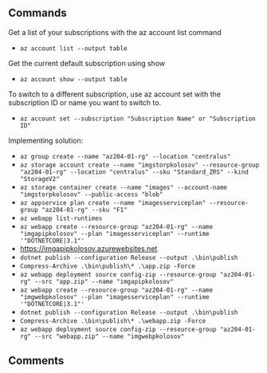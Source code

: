 ## Commands

Get a list of your subscriptions with the az account list command
- `az account list --output table`

Get the current default subscription using show
- `az account show --output table`

To switch to a different subscription, use az account set with the subscription ID or name you want to switch to.
- `az account set --subscription "Subscription Name" or "Subscription ID"`

Implementing solution:

- `az group create --name "az204-01-rg" --location "centralus"`
- `az storage account create --name "imgstorpkolosov" --resource-group "az204-01-rg" --location "centralus" --sku "Standard_ZRS" --kind "StorageV2"`
- `az storage container create --name "images" --account-name "imgstorpkolosov" --public-access "blob"`
- `az appservice plan create --name "imagesserviceplan" --resource-group "az204-01-rg" --sku "F1"`
- `az webapp list-runtimes`
- `az webapp create --resource-group "az204-01-rg" --name "imgapipkolosov" --plan "imagesserviceplan" --runtime '"DOTNETCORE|3.1"'`
- https://imgapipkolosov.azurewebsites.net
- `dotnet publish --configuration Release --output .\bin\publish`
- `Compress-Archive .\bin\publish\* .\app.zip -Force`
- `az webapp deployment source config-zip --resource-group "az204-01-rg" --src "app.zip" --name "imgapipkolosov"`
- `az webapp create --resource-group "az204-01-rg" --name "imgwebpkolosov" --plan "imagesserviceplan" --runtime '"DOTNETCORE|3.1"'`
- `dotnet publish --configuration Release --output .\bin\publish`
- `Compress-Archive .\bin\publish\* .\webapp.zip -Force`
- `az webapp deployment source config-zip --resource-group "az204-01-rg" --src "webapp.zip" --name "imgwebpkolosov"`

## Comments